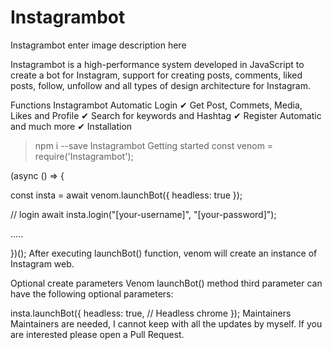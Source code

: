 # Instagrambot
Instagrambot
enter image description here

Instagrambot is a high-performance system developed in JavaScript to create a bot for Instagram, support for creating posts, comments, liked posts, follow, unfollow and all types of design architecture for Instagram.

 Functions Instagrambot
Automatic Login	✔
Get Post, Commets, Media, Likes and Profile	✔
Search for keywords and Hashtag	✔
Register Automatic	
 and much more	✔
Installation
> npm i --save Instagrambot
Getting started
const venom = require('Instagrambot');

(async () => {

const insta = await venom.launchBot({ headless: true });

// login
await insta.login("[your-username]", "[your-password]");

.....

})();
After executing launchBot() function, venom will create an instance of Instagram web.

Optional create parameters
Venom launchBot() method third parameter can have the following optional parameters:

insta.launchBot({
  headless: true, // Headless chrome
});
Maintainers
Maintainers are needed, I cannot keep with all the updates by myself. If you are interested please open a Pull Request.
